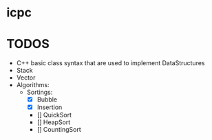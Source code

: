 # icpc



# TODOS
- C++ basic class syntax that are used to implement DataStructures
- Stack
- Vector
- Algorithms:
    - Sortings:
        - [x] Bubble
        - [x] Insertion
        - [] QuickSort
        - [] HeapSort
        - [] CountingSort

